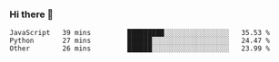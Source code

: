 ### Hi there 👋

<!--START_SECTION:waka-->

```text
JavaScript   39 mins         █████████░░░░░░░░░░░░░░░░   35.53 %
Python       27 mins         ██████░░░░░░░░░░░░░░░░░░░   24.47 %
Other        26 mins         ██████░░░░░░░░░░░░░░░░░░░   23.99 %
```

<!--END_SECTION:waka-->
<!--
**Boombag0607/Boombag0607** is a ✨ _special_ ✨ repository because its `README.md` (this file) appears on your GitHub profile.

Here are some ideas to get you started:

- 🔭 I’m currently working on ...
- 🌱 I’m currently learning ...
- 👯 I’m looking to collaborate on ...
- 🤔 I’m looking for help with ...
- 💬 Ask me about ...
- 📫 How to reach me: ...
- 😄 Pronouns: ...
- ⚡ Fun fact: ...
-->
